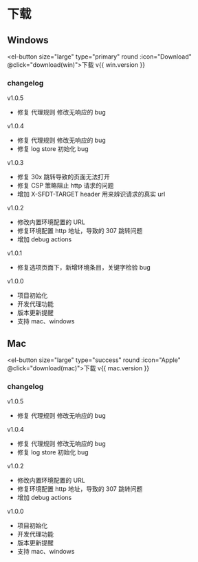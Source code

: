 <script setup>
import { reactive, onMounted } from 'vue'
import { withBase } from 'vitepress'
import { Apple, Download } from '@element-plus/icons-vue'
import { version } from '../../package.json'

const base = 'http://g.lenovo.com.cn/yuanpeng3/dev-tool'
let win = reactive({
  version: '-',
  url: '',
})
let mac = reactive({
  version: '-',
  url: '',
})

onMounted(async () => {
  const responseWin = await fetch(withBase(`./download-win.json`))
  const dataWin = await responseWin.json()
  console.log('# data win: ', dataWin)
  win.version = dataWin.version
  win.url = dataWin.url

  const responseMac = await fetch(withBase(`./download-mac.json`))
  const dataMac = await responseMac.json()
  console.log('# data mac: ', dataMac)
  mac.version = dataMac.version
  mac.url = dataMac.url
})

function download(data) {
  window.open(base + data.url, '_blank')
}
</script>

# 下载

## Windows

<el-button size="large" type="primary" round :icon="Download" @click="download(win)">下载 v{{ win.version }}</el-button>

### changelog

v1.0.5

- 修复 代理规则 修改无响应的 bug

v1.0.4

- 修复 代理规则 修改无响应的 bug
- 修复 log store 初始化 bug

v1.0.3

- 修复 30x 跳转导致的页面无法打开
- 修复 CSP 策略阻止 http 请求的问题
- 增加 X-SFDT-TARGET header 用来辨识请求的真实 url

v1.0.2

- 修改内置环境配置的 URL
- 修复环境配置 http 地址，导致的 307 跳转问题
- 增加 debug actions

v1.0.1

- 修复选项页面下，新增环境条目，关键字检验 bug

v1.0.0

- 项目初始化
- 开发代理功能
- 版本更新提醒
- 支持 mac、windows

## Mac

<el-button size="large" type="success" round :icon="Apple" @click="download(mac)">下载 v{{ mac.version }}</el-button>

### changelog

v1.0.5

- 修复 代理规则 修改无响应的 bug

v1.0.4

- 修复 代理规则 修改无响应的 bug
- 修复 log store 初始化 bug

v1.0.2

- 修改内置环境配置的 URL
- 修复环境配置 http 地址，导致的 307 跳转问题
- 增加 debug actions

v1.0.0

- 项目初始化
- 开发代理功能
- 版本更新提醒
- 支持 mac、windows
